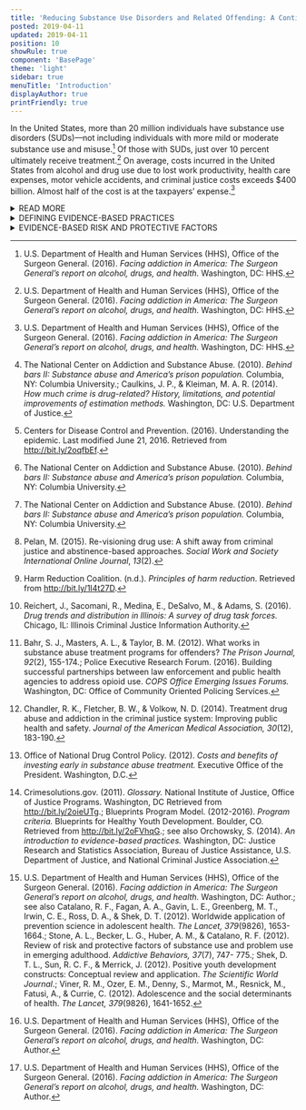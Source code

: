 ```yaml
---
title: 'Reducing Substance Use Disorders and Related Offending: A Continuum of Evidence-Informed Practices in the Criminal Justice System'
posted: 2019-04-11
updated: 2019-04-11
position: 10
showRule: true
component: 'BasePage'
theme: 'light'
sidebar: true
menuTitle: 'Introduction'
displayAuthor: true
printFriendly: true
---
```


<span class="drop">I</span>n the United States, more than 20 million individuals have substance use disorders (SUDs)—not including individuals with more mild or moderate substance use and misuse.[^1]  Of those with SUDs, just over 10 percent ultimately receive treatment.[^2]  On average, costs incurred in the United States from alcohol and drug use due to lost work productivity, health care expenses, motor vehicle accidents, and criminal justice costs exceeds $400 billion. Almost half of the cost is at the taxpayers’ expense.[^3] 

<details>
<summary>READ MORE</summary>
	
Of the 20 million individuals with SUDs, a subset is involved with the criminal justice system. More than half of the 2.2 million individuals housed in U.S. prisons and jails meet the clinical diagnosis criteria for SUDs.[^4]  Seventy-eight percent of violent crimes and 77 percent of property crimes involve drugs and/or alcohol.[^5]  The government spends an estimated $74 billion dollars on court processing, community supervision, and imprisonment of individuals with SUDs, but just 1 percent of that amount on prevention and treatment for these individuals.[^6]  In addition, about 11 percent of prisoners with SUDs or substance misuse receive treatment.[^7]

Today, SUDs and substance misuse and abuse are considered a [public health issue](https://addiction.surgeongeneral.gov/index.php/executive-summary/report), as well as a criminal justice concern. Public health, treatment providers, medical, and criminal justice professionals, as well as community members, legislators, and other stakeholders, are encouraged to collaborate to develop a comprehensive approach to SUDs.[^8]  Together, they can increase access to substance use, misuse, and SUD treatment and the use of harm reduction tactics to reduce substance use, overdose, and criminal justice involvement.[^9] 
	
A multipronged approach to addressing drug availability and use in Illinois communities entail interdiction efforts aimed at those who traffic large quantities of illicit substances, as well as prevention, deflection, diversion, and treatment of those who use. Traditional law enforcement tactics work to combat traffickers and suppliers to reduce influx of drugs in the community.[^10]  At the same time, the system can offer diversion, outreach, and referrals to treatment services. 

Several substance use treatment models are effective, some more so than others.[^11]  Over the past several decades, research and rigorous evaluation has provided insight on effective practices for individuals with SUDs and other substance use issues and the importance of treatment over criminal justice system involvement.[^12]  By integrating [evidence-informed practices](http://www.jrsa.org/projects/ebp_briefing_paper_april2014.pdf), criminal justice agencies and communities can save lives, decrease costs to the criminal justice system, healthcare systems, and taxpayers.[^13] 

ICJIA researchers developed this continuum to share evidence-informed practices for addressing SUDs and substance misuse to guide local-level assessment, planning, and implementation efforts around SUD prevention and intervention. These practices range from early prevention to services to support successful reintegration back into the community following time spent in jail or prison. Communities are encouraged to use this continuum to examine the gaps and needs that exist in their areas and explore the options available to address those gaps. 

</details>

<div class="article-table table">

<details>
	<summary>DEFINING EVIDENCE-BASED PRACTICES</summary>
 
| Terminology                                            | Description[^14]                                                                                                                                                        | Effect                               |
| ------------------------------------------------------ | ----------------------------------------------------------------------------------------------------------------------------------------------------------------------- | ------------------------------------ |
| *Anecdotal or Not Evidence-Informed or Evidence-Based* | There is little or no evidence, through the use of reliable, replicable, and generalizable research, indicating the programs achieve what they are intended to achieve. | Anecdotal, No Effect, Unknown Effect |
| *Evidence-Informed*                                    | There is some evidence, through the use of reliable, replicable, and generalizable research, indicating the programs achieve what they are intended to achieve.         | Promising Practice                   |
| *Evidence-Based*                                       | There is strong evidence, through the use of reliable, replicable, and generalizable research, indicating the programs achieve what they are set out to achieve.        | Effective Practice                   |
 

</div>
</DETAILS>

<details>
<summary>EVIDENCE-BASED RISK AND PROTECTIVE FACTORS</summary>

Prevention of substance use requires an understanding of factors that may decrease the potential for substance use (protective factors) and factors that may put individuals at risk, or increase potential for substance use (risk factors). Evidence-informed prevention programs can target risk factors and enhance protective factors.[^15]  There are five, evidence-based ecological domains that have been shown to be the most predictive of delinquency, including substance use: individual, family, peer, school, and community. 

### Risk factors include:[^16]
`Individual/Peer`

 - Early initiation of substance use.
 - Persistent and early problem behavior.*
 - Rebelliousness.
 - Favorable attitudes toward substance use.
 - Peer substance use
 - Genetic susceptibility to substance use.

`Family`

 - Poor family management skills (expectations, supervision, monitoring, inappropriate punishment).
 - Family conflict.
 - Parental attitudes favorable toward substance use.
 - Family history of substance misuse.

`School`

 - Late elementary school academic failure.
 - Lack of commitment to school.
 

`Community`

 - Low cost of alcohol.
 - High availability of substances.
 - Community laws/norms favorable toward substance use.
 - Media portrayal of alcohol use.*
 - Low level of neighborhood bonding/attachment.*
 - Community disorganization (e.g. high population density, physical deterioration, high rates of adult crime).*
 - Low socioeconomic status.*
 - High rates of mobility within or between communities.*


### Protective factors include:[^17]
`Individual/peer`

 - Social, emotional, behavioral, cognitive, and moral competence; interpersonal skills.
 - Self-efficacy.
 - Spirituality.
 - Resiliency.

`Family, school, and community`

 - Opportunities for positive social involvement.
 - Recognition for positive behavior (reinforcements).
 - Bonding (attachment or commitment).
 - Healthy beliefs and standards for behavior.
 - Marriage or committed relationship.**
  

###### *denotes factor related to adolescent substance use.


###### **denotes factor related to young adult substance use.


	
</details>

[^1]: U.S. Department of Health and Human Services (HHS), Office of the Surgeon General. (2016). *Facing addiction in America: The Surgeon General’s report on alcohol, drugs, and health.* Washington, DC: HHS.

[^2]: U.S. Department of Health and Human Services (HHS), Office of the Surgeon General. (2016). *Facing addiction in America: The Surgeon General’s report on alcohol, drugs, and health.* Washington, DC: HHS.

[^3]:U.S. Department of Health and Human Services (HHS), Office of the Surgeon General. (2016). *Facing addiction in America: The Surgeon General’s report on alcohol, drugs, and health.* Washington, DC: HHS.

[^4]:The National Center on Addiction and Substance Abuse. (2010). *Behind bars II: Substance abuse and America’s prison population.* Columbia, NY: Columbia University.; Caulkins, J. P., & Kleiman, M. A. R. (2014). *How much crime is drug-related? History, limitations, and potential improvements of estimation methods.* Washington, DC: U.S. Department of Justice.

[^5]: Centers for Disease Control and Prevention. (2016). Understanding the epidemic. Last modified June 21, 2016. Retrieved from http://bit.ly/2oqfbEf.

[^6]:The National Center on Addiction and Substance Abuse. (2010). *Behind bars II: Substance abuse and America’s prison population.* Columbia, NY: Columbia University.

[^7]:The National Center on Addiction and Substance Abuse. (2010). *Behind bars II: Substance abuse and America’s prison population.* Columbia, NY: Columbia University.

[^8]: Pelan, M. (2015). Re-visioning drug use: A shift away from criminal justice and abstinence-based approaches. *Social Work and Society International Online Journal*, *13*(2).

[^9]: Harm Reduction Coalition. (n.d.). *Principles of harm reduction*. Retrieved from http://bit.ly/1I4t27D.

[^10]:Reichert, J., Sacomani, R., Medina, E., DeSalvo, M., & Adams, S. (2016). *Drug trends and distribution in Illinois: A survey of drug task forces.* Chicago, IL: Illinois Criminal Justice Information Authority.

[^11]: Bahr, S. J., Masters, A. L., & Taylor, B. M. (2012). What works in substance abuse treatment programs for offenders? *The Prison Journal, 92*(2), 155-174.; Police Executive Research Forum. (2016). Building successful partnerships between law enforcement and public health agencies to address opioid use. *COPS Office Emerging Issues Forums.* Washington, DC: Office of Community Oriented Policing Services.

[^12]:Chandler, R. K., Fletcher, B. W., & Volkow, N. D. (2014). Treatment drug abuse and addiction in the criminal justice system: Improving public health and safety. *Journal of the American Medical Association, 30*(12), 183-190.

[^13]:Office of National Drug Control Policy. (2012). *Costs and benefits of investing early in substance abuse treatment.* Executive Office of the President. Washington, D.C.

[^14]: Crimesolutions.gov. (2011). *Glossary.* National Institute of Justice, Office of Justice Programs. Washington, 
DC Retrieved from http://bit.ly/2oieUTg.; Blueprints Program Model. (2012-2016). *Program criteria.* Blueprints for Healthy Youth Development. Boulder, CO. Retrieved from http://bit.ly/2oFVhqG.; see also Orchowsky, S. (2014). *An introduction to evidence-based practices.* Washington, DC: Justice Research and Statistics Association, Bureau of Justice Assistance, U.S. Department of Justice, and National Criminal Justice Association. 

[^15]: U.S. Department of Health and Human Services (HHS), Office of the Surgeon General. (2016). *Facing addiction in America: The Surgeon General’s report on alcohol, drugs, and health.* Washington, DC: Author.; see also Catalano, R. F., Fagan, A. A., Gavin, L. E., Greenberg, M. T., Irwin, C. E., Ross, D. A., & Shek, D. T. (2012). Worldwide application of prevention science in adolescent health. *The Lancet, 379*(9826), 1653-1664.; Stone, A. L., Becker, L. G., Huber, A. M., & Catalano, R. F. (2012). Review of risk and protective factors of substance use and problem use in emerging adulthood. *Addictive Behaviors, 37*(7), 747- 775.; Shek, D. T. L., Sun, R. C. F., & Merrick, J. (2012). Positive youth development constructs: Conceptual review and application. *The Scientific World Journal*.; Viner, R. M., Ozer, E. M., Denny, S., Marmot, M., Resnick, M., Fatusi, A., & Currie, C. (2012). Adolescence and the social determinants of health. *The Lancet, 379*(9826), 1641-1652. 

[^16]: U.S. Department of Health and Human Services (HHS), Office of the Surgeon General. (2016). *Facing addiction in America: The Surgeon General’s report on alcohol, drugs, and health.* Washington, DC: Author.

[^17]: U.S. Department of Health and Human Services (HHS), Office of the Surgeon General. (2016). *Facing addiction in America: The Surgeon General’s report on alcohol, drugs, and health.* Washington, DC: Author.

[^18]:U.S. Department of Health and Human Services (HHS), Office of the Surgeon General. (2016). *Facing addiction in America: The Surgeon General’s report on alcohol, drugs, and health.* Washington, DC: Author.